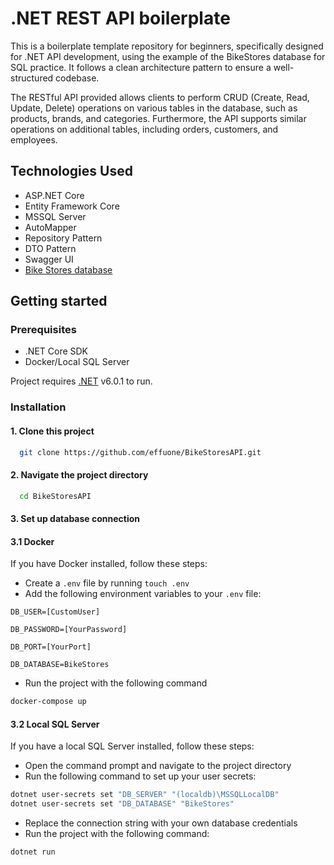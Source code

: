 # .NET REST API boilerplate

This is a boilerplate template repository for beginners, specifically designed for .NET API development, using the example of the BikeStores database for SQL practice. It follows a clean architecture pattern to ensure a well-structured codebase.

The RESTful API provided allows clients to perform CRUD (Create, Read, Update, Delete) operations on various tables in the database, such as products, brands, and categories. Furthermore, the API supports similar operations on additional tables, including orders, customers, and employees.

## Technologies Used

- ASP.NET Core
- Entity Framework Core
- MSSQL Server 
- AutoMapper
- Repository Pattern
- DTO Pattern
- Swagger UI
- [Bike Stores database](https://www.sqlservertutorial.net/sql-server-sample-database/)

## Getting started
### Prerequisites

- .NET Core SDK
- Docker/Local SQL Server

Project requires [.NET](https://dotnet.microsoft.com/en-us/) v6.0.1 to run.

### Installation

#### 1. Clone this project
```bash
  git clone https://github.com/effuone/BikeStoresAPI.git
```
#### 2. Navigate the project directory
```bash
  cd BikeStoresAPI
```
#### 3. Set up database connection
#### 3.1 Docker
If you have Docker installed, follow these steps:
- Create a `.env` file by running `touch .env`
- Add the following environment variables to your `.env` file:

`DB_USER=[CustomUser]`

`DB_PASSWORD=[YourPassword]`

`DB_PORT=[YourPort]`

`DB_DATABASE=BikeStores`

- Run the project with the following command 
```sh
docker-compose up
```
#### 3.2 Local SQL Server
If you have a local SQL Server installed, follow these steps:
- Open the command prompt and navigate to the project directory
- Run the following command to set up your user secrets:
```sh
dotnet user-secrets set "DB_SERVER" "(localdb)\MSSQLLocalDB"
dotnet user-secrets set "DB_DATABASE" "BikeStores"
```
- Replace the connection string with your own database credentials
- Run the project with the following command:
```sh
dotnet run 
```

